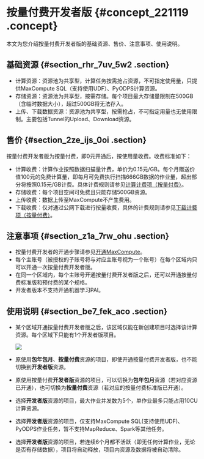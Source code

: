 # 按量付费开发者版 {#concept_221119 .concept}

本文为您介绍按量付费开发者版的基础资源、售价、注意事项、使用说明。

## 基础资源 {#section_rhr_7uv_5w2 .section}

-   计算资源：资源池为共享型，计算任务按需抢占资源，不可指定使用量，只提供MaxCompute SQL（支持使用UDF）、PyODPS计算资源。
-   存储资源：资源池为共享型，按需存储。每个项目最大存储量限制在500GB（含临时数据大小），超过500GB将无法存入。
-   上传、下载数据资源：资源池为共享型，按需抢占，不可指定用量也无使用限制。主要包括Tunnel的Upload、Download资源。

## 售价 {#section_2ze_ijs_0oi .section}

按量付费开发者版为按量付费，即0元开通后，按使用量收费。收费标准如下：

-   计算收费：计算作业按照数据扫描量计费，单价为0.15元/GB。每个月赠送价值100元的免费计算量，即每月可免费执行扫描666GB数据的作业量，超出部分将按照0.15元/GB计费。具体计费规则请参见[计算计费项（按量付费）](../../../../cn.zh-CN/产品定价/计算计费项（按量付费）.md#)。
-   存储收费：每个项目空间可免费且只能存储500GB资源。
-   上传收费：数据上传至MaxCompute不产生费用。
-   下载收费：仅对通过公网下载进行按量收费，具体的计费规则请参见[下载计费项（按量付费）](../../../../cn.zh-CN/产品定价/下载计费项（按量付费）.md#)。

## 注意事项 {#section_z1a_7rw_ohu .section}

-   按量付费开发者的开通步骤请参见[开通MaxCompute](../../../../cn.zh-CN/准备工作/开通MaxCompute.md#)。
-   每个主账号（被授权的子账号将与对应主账号视为一个账号）在每个区域内只可以开通一次按量付费开发者版。
-   在同一个区域内，每个主账号开通按量付费开发者版之后，还可以开通按量付费标准版和预付费的某个规格。
-   开发者版本不支持开通机器学习PAI。

## 使用说明 {#section_be7_fek_aco .section}

-   某个区域开通按量付费开发者版之后，该区域仅能在新创建项目时选择该计算资源。每个区域下只能有1个开发者版项目。

    ![](http://static-aliyun-doc.oss-cn-hangzhou.aliyuncs.com/assets/img/188521/155894444045750_zh-CN.png)

-   原使用**包年包月**、**按量付费**资源的项目，即使开通按量付费开发者版，也不能切换到**开发者版**资源。
-   原使用按量付费**开发者版**资源的项目，可以切换为**包年包月**资源（若对应资源已开通），也可切换为**按量付费**资源（若对应的按量付费标准版已开通）。
-   选择**开发者版**资源的项目，最大作业并发数为5个，单作业最多只能占用10CU计算资源。
-   选择**开发者版**资源的项目，仅支持MaxCompute SQL\(支持使用UDF\)、PyODPS作业任务，暂不支持MapReduce、Spark等其他任务。
-   选择**开发者版**资源的项目，若连续6个月都不活跃（即无任何计算作业，无论是否有存储数据），项目将自动释放，项目内资源及数据将被自动清除。

